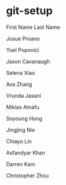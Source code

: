 # git-setup

First Name Last Name

Josue Proano

Yoel Popovici

Jason Cavanaugh

Selena Xiao

Ava Zhang

Vrunda Jasani

Mikias Atnafu

Soyoung Hong

Jingjing Nie

Chiayo Lin

Asfandyar Khan

Darren Kam

Christopher Zhou
